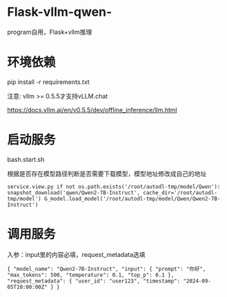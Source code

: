 # Flask-vllm-qwen-
program自用，Flask+vllm推理

# 环境依赖
pip install -r requirements.txt

注意: vllm >= 0.5.5才支持vLLM.chat

https://docs.vllm.ai/en/v0.5.5/dev/offline_inference/llm.html

# 启动服务
bash.start.sh

根据是否存在模型路径判断是否需要下载模型，模型地址修改成自己的地址

`
service.view.py
if not os.path.exists('/root/autodl-tmp/model/Qwen'):
    snapshot_download('qwen/Qwen2-7B-Instruct', cache_dir='/root/autodl-tmp/model')
G_model.load_model('/root/autodl-tmp/model/Qwen/Qwen2-7B-Instruct')
`

# 调用服务

入参：input里的内容必填，request_metadata选填

`
{
    "model_name": "Qwen2-7B-Instruct",
    "input": {
        "prompt": "你好",
        "max_tokens": 500,
        "temperature": 0.1,
        "top_p": 0.1
    },
    "request_metadata": {
        "user_id": "user123",
        "timestamp": "2024-09-05T10:00:00Z"
    }
}
`
